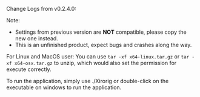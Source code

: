 Change Logs from v0.2.4.0:

Note:
- Settings from previous version are **NOT** compatible, please copy the new one instead.
- This is an unfinished product, expect bugs and crashes along the way.

For Linux and MacOS user: You can use `tar -xf x64-linux.tar.gz` or `tar -xf x64-osx.tar.gz` to unzip, which would also set the permission for execute correctly.

To run the application, simply use ./Xirorig or double-click on the executable on windows to run the application.
